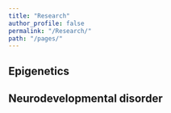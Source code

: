 ```yaml
---
title: "Research"
author_profile: false
permalink: "/Research/"
path: "/pages/"
---
```


## Epigenetics


## Neurodevelopmental disorder